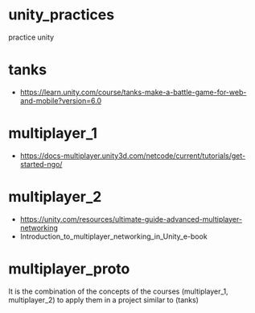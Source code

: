 # unity_practices
practice unity

# tanks
- https://learn.unity.com/course/tanks-make-a-battle-game-for-web-and-mobile?version=6.0

# multiplayer_1
- https://docs-multiplayer.unity3d.com/netcode/current/tutorials/get-started-ngo/

# multiplayer_2
- https://unity.com/resources/ultimate-guide-advanced-multiplayer-networking
- Introduction_to_multiplayer_networking_in_Unity_e-book

# multiplayer_proto

It is the combination of the concepts of the courses (multiplayer_1, multiplayer_2) to apply them in a project similar to (tanks)


